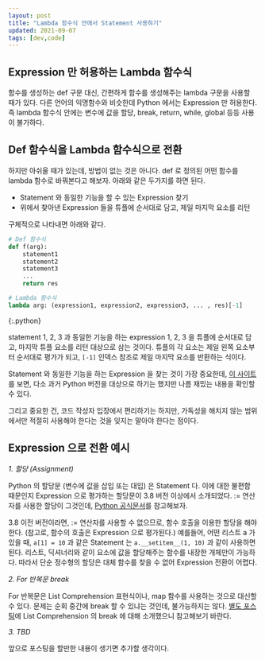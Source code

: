 ```yaml
---
layout: post
title: "Lambda 함수식 안에서 Statement 사용하기"
updated: 2021-09-07
tags: [dev,code]
---
```


## Expression 만 허용하는 Lambda 함수식

함수를 생성하는 def 구문 대신, 간편하게 함수를 생성해주는 lambda 구문을 사용할 때가 있다. 다른 언어의 익명함수와 비슷한데 Python 에서는 Expression 만 허용한다. 즉 lambda 함수식 안에는 변수에 값을 할당, break, return, while, global 등등 사용이 불가하다.

## Def 함수식을 Lambda 함수식으로 전환

하지만 아쉬울 때가 있는데, 방법이 없는 것은 아니다. def 로 정의된 어떤 함수를 lambda 함수로 바꿔본다고 해보자. 아래와 같은 두가지를 하면 된다.

- Statement 와 동일한 기능을 할 수 있는 Expression 찾기
- 위에서 찾아낸 Expression 들을 튜플에 순서대로 담고, 제일 마지막 요소를 리턴

구체적으로 나타내면 아래와 같다.

```py
# Def 함수식
def f(arg):
    statement1
    statement2
    statement3
    ...
    return res

# Lambda 함수식
lambda arg: (expression1, expression2, expression3, ... , res)[-1]
```
{:.python}

statement 1, 2, 3 과 동일한 기능을 하는 expression 1, 2, 3 을 튜플에 순서대로 담고, 마지막 튜플 요소를 리턴 대상으로 삼는 것이다. 튜플의 각 요소는 제일 왼쪽 요소부터 순서대로 평가가 되고, `[-1]` 인덱스 참조로 제일 마지막 요소를 반환하는 식이다.

Statement 와 동일한 기능을 하는 Expression 을 찾는 것이 가장 중요한데, [이 사이트](https://tezblog.github.io/post/use-statements-in-lambda)를 보면, 다소 과거 Python 버전을 대상으로 하기는 했지만 나름 재밌는 내용을 확인할 수 있다.

그리고 중요한 건, 코드 작성자 입장에서 편리하기는 하지만, 가독성을 해치지 않는 범위에서만 적절히 사용해야 한다는 것을 잊지는 말아야 한다는 점이다.

## Expression 으로 전환 예시

*1. 할당 (Assignment)*

Python 의 할당문 (변수에 값을 삽입 또는 대입) 은 Statement 다. 이에 대한 불편함 때문인지 Expression 으로 평가하는 할당문이 3.8 버전 이상에서 소개되었다. := 연산자를 사용한 할당이 그것인데, [Python 공식문서](https://docs.python.org/ko/3/whatsnew/3.8.html#assignment-expressions)를 참고해보자.

3.8 이전 버전이라면, := 연산자를 사용할 수 없으므로, 함수 호출을 이용한 할당을 해야 한다. (참고로, 함수의 호출은 Expression 으로 평가된다.) 예를들어, 어떤 리스트 a 가 있을 때, `a[1] = 10` 과 같은 Statement 는 `a.__setitem__(1, 10)` 과 같이 사용하면 된다. 리스트, 딕셔너리와 같이 요소에 값을 할당해주는 함수를 내장한 개체만이 가능하다. 따라서 단순 정수형의 할당은 대체 함수를 찾을 수 없어 Expression 전환이 어렵다.

*2. For 반복문 break*

For 반복문은 List Comprehension 표현식이나, map 함수를 사용하는 것으로 대신할 수 있다. 문제는 순회 중간에 break 할 수 있냐는 것인데, 불가능하지는 않다. [별도 포스팅](/post/python-break-out-of-list-comprehension-on-a-certain-condition)에 List Comprehension 의 break 에 대해 소개했으니 참고해보기 바란다.

*3. TBD*

앞으로 포스팅을 할만한 내용이 생기면 추가할 생각이다.